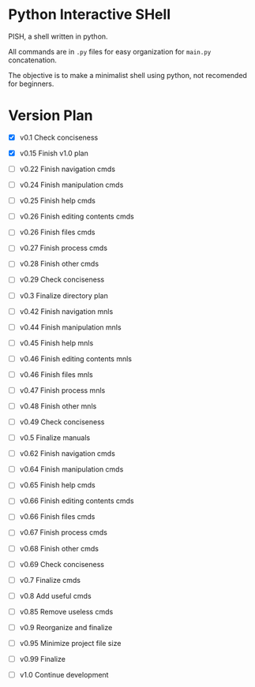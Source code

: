 # Python Interactive SHell

PISH, a shell written in python.

All commands are in `.py` files for easy organization for `main.py` concatenation.

The objective is to make a minimalist shell using python, not recomended for beginners.

# Version Plan

- [x] v0.1 Check conciseness
- [x] v0.15  Finish v1.0 plan

- [ ] v0.22     Finish navigation cmds
- [ ] v0.24     Finish manipulation cmds
- [ ] v0.25     Finish help cmds
- [ ] v0.26         Finish editing contents cmds
- [ ] v0.26     Finish files cmds
- [ ] v0.27     Finish process cmds
- [ ] v0.28     Finish other cmds
- [ ] v0.29     Check conciseness
- [ ] v0.3  Finalize directory plan

- [ ] v0.42     Finish navigation mnls
- [ ] v0.44     Finish manipulation mnls
- [ ] v0.45     Finish help mnls
- [ ] v0.46         Finish editing contents mnls
- [ ] v0.46     Finish files mnls
- [ ] v0.47     Finish process mnls
- [ ] v0.48     Finish other mnls
- [ ] v0.49     Check conciseness
- [ ] v0.5  Finalize manuals

- [ ] v0.62     Finish navigation cmds
- [ ] v0.64     Finish manipulation cmds
- [ ] v0.65     Finish help cmds
- [ ] v0.66         Finish editing contents cmds
- [ ] v0.66     Finish files cmds
- [ ] v0.67     Finish process cmds
- [ ] v0.68     Finish other cmds
- [ ] v0.69     Check conciseness
- [ ] v0.7  Finalize cmds

- [ ] v0.8  Add useful cmds
- [ ] v0.85 Remove useless cmds

- [ ] v0.9  Reorganize and finalize
- [ ] v0.95 Minimize project file size
- [ ] v0.99 Finalize

- [ ] v1.0  Continue development
